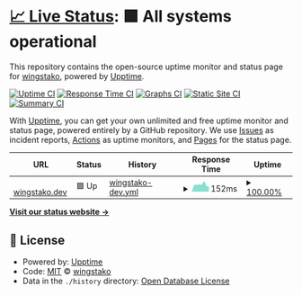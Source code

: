 # [📈 Live Status](https://wingstako.github.io/upptime): <!--live status--> **🟩 All systems operational**

This repository contains the open-source uptime monitor and status page for [wingstako](https://wingstako.github.io/upptime), powered by [Upptime](https://github.com/upptime/upptime).

[![Uptime CI](https://github.com/wingstako/upptime/workflows/Uptime%20CI/badge.svg)](https://github.com/wingstako/upptime/actions?query=workflow%3A%22Uptime+CI%22)
[![Response Time CI](https://github.com/wingstako/upptime/workflows/Response%20Time%20CI/badge.svg)](https://github.com/wingstako/upptime/actions?query=workflow%3A%22Response+Time+CI%22)
[![Graphs CI](https://github.com/wingstako/upptime/workflows/Graphs%20CI/badge.svg)](https://github.com/wingstako/upptime/actions?query=workflow%3A%22Graphs+CI%22)
[![Static Site CI](https://github.com/wingstako/upptime/workflows/Static%20Site%20CI/badge.svg)](https://github.com/wingstako/upptime/actions?query=workflow%3A%22Static+Site+CI%22)
[![Summary CI](https://github.com/wingstako/upptime/workflows/Summary%20CI/badge.svg)](https://github.com/wingstako/upptime/actions?query=workflow%3A%22Summary+CI%22)

With [Upptime](https://upptime.js.org), you can get your own unlimited and free uptime monitor and status page, powered entirely by a GitHub repository. We use [Issues](https://github.com/wingstako/upptime/issues) as incident reports, [Actions](https://github.com/wingstako/upptime/actions) as uptime monitors, and [Pages](https://wingstako.github.io/upptime) for the status page.

<!--start: status pages-->
<!-- This summary is generated by Upptime (https://github.com/upptime/upptime) -->
<!-- Do not edit this manually, your changes will be overwritten -->
<!-- prettier-ignore -->
| URL | Status | History | Response Time | Uptime |
| --- | ------ | ------- | ------------- | ------ |
| <img alt="" src="https://icons.duckduckgo.com/ip3/wingstako.dev.ico" height="13"> [wingstako.dev](https://wingstako.dev) | 🟩 Up | [wingstako-dev.yml](https://github.com/wingstako/upptime/commits/HEAD/history/wingstako-dev.yml) | <details><summary><img alt="Response time graph" src="./graphs/wingstako-dev/response-time-week.png" height="20"> 152ms</summary><br><a href="https://wingstako.github.io/upptime/history/wingstako-dev"><img alt="Response time 126" src="https://img.shields.io/endpoint?url=https%3A%2F%2Fraw.githubusercontent.com%2Fwingstako%2Fupptime%2FHEAD%2Fapi%2Fwingstako-dev%2Fresponse-time.json"></a><br><a href="https://wingstako.github.io/upptime/history/wingstako-dev"><img alt="24-hour response time 141" src="https://img.shields.io/endpoint?url=https%3A%2F%2Fraw.githubusercontent.com%2Fwingstako%2Fupptime%2FHEAD%2Fapi%2Fwingstako-dev%2Fresponse-time-day.json"></a><br><a href="https://wingstako.github.io/upptime/history/wingstako-dev"><img alt="7-day response time 152" src="https://img.shields.io/endpoint?url=https%3A%2F%2Fraw.githubusercontent.com%2Fwingstako%2Fupptime%2FHEAD%2Fapi%2Fwingstako-dev%2Fresponse-time-week.json"></a><br><a href="https://wingstako.github.io/upptime/history/wingstako-dev"><img alt="30-day response time 161" src="https://img.shields.io/endpoint?url=https%3A%2F%2Fraw.githubusercontent.com%2Fwingstako%2Fupptime%2FHEAD%2Fapi%2Fwingstako-dev%2Fresponse-time-month.json"></a><br><a href="https://wingstako.github.io/upptime/history/wingstako-dev"><img alt="1-year response time 129" src="https://img.shields.io/endpoint?url=https%3A%2F%2Fraw.githubusercontent.com%2Fwingstako%2Fupptime%2FHEAD%2Fapi%2Fwingstako-dev%2Fresponse-time-year.json"></a></details> | <details><summary><a href="https://wingstako.github.io/upptime/history/wingstako-dev">100.00%</a></summary><a href="https://wingstako.github.io/upptime/history/wingstako-dev"><img alt="All-time uptime 99.99%" src="https://img.shields.io/endpoint?url=https%3A%2F%2Fraw.githubusercontent.com%2Fwingstako%2Fupptime%2FHEAD%2Fapi%2Fwingstako-dev%2Fuptime.json"></a><br><a href="https://wingstako.github.io/upptime/history/wingstako-dev"><img alt="24-hour uptime 100.00%" src="https://img.shields.io/endpoint?url=https%3A%2F%2Fraw.githubusercontent.com%2Fwingstako%2Fupptime%2FHEAD%2Fapi%2Fwingstako-dev%2Fuptime-day.json"></a><br><a href="https://wingstako.github.io/upptime/history/wingstako-dev"><img alt="7-day uptime 100.00%" src="https://img.shields.io/endpoint?url=https%3A%2F%2Fraw.githubusercontent.com%2Fwingstako%2Fupptime%2FHEAD%2Fapi%2Fwingstako-dev%2Fuptime-week.json"></a><br><a href="https://wingstako.github.io/upptime/history/wingstako-dev"><img alt="30-day uptime 100.00%" src="https://img.shields.io/endpoint?url=https%3A%2F%2Fraw.githubusercontent.com%2Fwingstako%2Fupptime%2FHEAD%2Fapi%2Fwingstako-dev%2Fuptime-month.json"></a><br><a href="https://wingstako.github.io/upptime/history/wingstako-dev"><img alt="1-year uptime 100.00%" src="https://img.shields.io/endpoint?url=https%3A%2F%2Fraw.githubusercontent.com%2Fwingstako%2Fupptime%2FHEAD%2Fapi%2Fwingstako-dev%2Fuptime-year.json"></a></details>

<!--end: status pages-->

[**Visit our status website →**](https://wingstako.github.io/upptime)

## 📄 License

- Powered by: [Upptime](https://github.com/upptime/upptime)
- Code: [MIT](./LICENSE) © [wingstako](https://wingstako.github.io/upptime)
- Data in the `./history` directory: [Open Database License](https://opendatacommons.org/licenses/odbl/1-0/)
